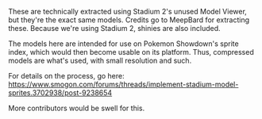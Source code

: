 These are technically extracted using Stadium 2's unused Model Viewer, but they're the exact same models. Credits go to MeepBard for extracting these. Because we're using Stadium 2, shinies are also included.

The models here are intended for use on Pokemon Showdown's sprite index, which would then become usable on its platform. Thus, compressed models are what's used, with small resolution and such. 

For details on the process, go here: https://www.smogon.com/forums/threads/implement-stadium-model-sprites.3702938/post-9238654

More contributors would be swell for this.

